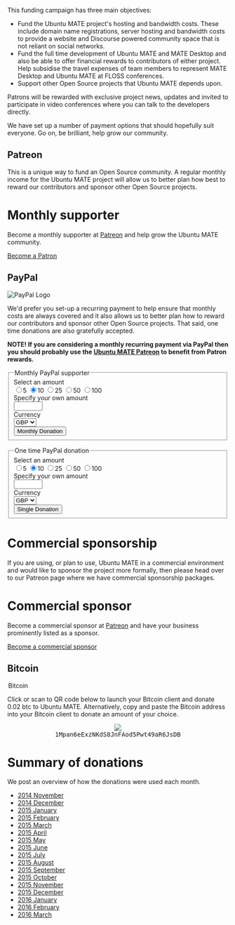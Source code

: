 <!--
.. title: Donate
.. slug: donate
.. date: 2014-11-05 23:01:09 UTC
.. tags: Ubuntu,MATE,donate
.. link:
.. description:
.. type: text
.. author: Martin Wimpress
-->

<style>
img.centered {
    display: block;
    margin-left: auto;
    margin-right: auto }
</style>

This funding campaign has three main objectives:

  * Fund the Ubuntu MATE project's hosting and bandwidth costs. These include domain name registrations, server hosting and bandwidth costs to provide a website and Discourse powered community space that is not reliant on social networks.
  * Fund the full time development of Ubuntu MATE and MATE Desktop and also be able to offer financial rewards to contributors of either project. Help subsidise the travel expenses of team members to represent MATE Desktop and Ubuntu MATE at FLOSS conferences.
  * Support other Open Source projects that Ubuntu MATE depends upon.

Patrons will be rewarded with exclusive project news, updates and invited to
participate in video conferences where you can talk to the developers directly.

We have set up a number of payment options that should hopefully suit everyone.
Go on, be brilliant, help grow our community.

## Patreon

This is a unique way to fund an Open Source community. A regular monthly income
for the Ubuntu MATE project will allow us to better plan how best to reward our
contributors and sponsor other Open Source projects.

<div class="bs-component">
    <div class="jumbotron">
        <h1>Monthly supporter</h1>
        <p>Become a monthly supporter at <a href="http://www.patreon.com/ubuntu_mate">Patreon</a>
        and help grow the Ubuntu MATE community.</p>
        <a href="http://www.patreon.com/ubuntu_mate" class="btn btn-primary btn-lg">Become a Patron</a>
        </p>
    </div>
</div>

## PayPal

<img class="right" src="https://www.paypalobjects.com/webstatic/mktg/Logo/pp-logo-100px.png" alt="PayPal Logo">

We'd prefer you set-up a recurring payment to help ensure that monthly
costs are always covered and it also allows us to better plan how to
reward our contributors and sponsor other Open Source projects.
That said, one time donations are also gratefully accepted.

**NOTE! If you are considering a monthly recurring payment via PayPal then
you should probably use the [Ubuntu MATE Patreon](http://www.patreon.com/ubuntu_mate)
to benefit from Patron rewards.**

<div class="bs-docs-section">
  <div class="row">
    <div class="col-lg-6">
      <div class="well bs-component">
        <form name="monthly" class="form-horizontal" action="https://www.paypal.com/cgi-bin/webscr" onsubmit="return validateMonthlyForm()" method="post">
          <fieldset>
            <legend>Monthly PayPal supporter</legend>
            <div class="form-group">
              <label for="donationAmount" class="col-lg-4 control-label">Select an amount</label>
              <div class="col-lg-6">
                <input type="radio" name="amt" value="5" />5
                <input type="radio" name="amt" value="10" checked="" />10
                <input type="radio" name="amt" value="25" />25
                <input type="radio" name="amt" value="50" />50
                <input type="radio" name="amt" value="100" />100
              </div>
            </div>
            <div class="form-group">
              <label for="specifyAmount" class="col-lg-4 control-label">Specify your own amount</label>
              <div class="col-lg-6">
                <input type="text" name="other" value="" size="5" maxlength="5">
              </div>
            </div>
            <div class="form-group">
              <label for="select" class="col-lg-4 control-label">Currency</label>
              <div class="col-lg-6">
                <select class="form-control" name="currency_code">
                  <option>EUR</option>
                  <option>USD</option>
                  <option selected="">GBP</option>
                </select>
              </div>
            </div>
            <div class="form-group">
              <div class="col-lg-6">
                <button type="submit" class="btn btn-primary">Monthly Donation</button>
              </div>
            </div>
          </fieldset>
          <input type="hidden" name="cmd" value="_xclick-subscriptions">
          <input type="hidden" name="business" value="6282B4CZGVCB6">
          <input type="hidden" name="item_name" value="Ubuntu MATE Monthly Supporter">
          <input type="hidden" name="no_shipping" value="1">
          <input type="hidden" name="no_note" value="1">
          <input type="hidden" name="charset" value="UTF-8">
          <input type="hidden" name="a3" value="">
          <input type="hidden" name="p3" value="1">
          <input type="hidden" name="t3" value="M">
          <input type="hidden" name="src" value="1">
          <input type="hidden" name="sra" value="1">
          <input type="hidden" name="return" value="https://ubuntu-mate.org/donation-completed/">
          <input type="hidden" name="cancel_return" value="https://ubuntu-mate.org/donation-cancelled/">
        </form>
      </div>
    </div>
    <div class="col-lg-6">
      <div class="well bs-component">
        <form name="single" class="form-horizontal" action="https://www.paypal.com/cgi-bin/webscr" onsubmit="return validateSingleForm()" method="post">
          <fieldset>
            <legend>One time PayPal donation</legend>
            <div class="form-group">
              <label for="donationAmount" class="col-lg-4 control-label">Select an amount</label>
              <div class="col-lg-6">
                <input type="radio" name="amt" value="5" />5
                <input type="radio" name="amt" value="10" checked="" />10
                <input type="radio" name="amt" value="25" />25
                <input type="radio" name="amt" value="50" />50
                <input type="radio" name="amt" value="100" />100
              </div>
            </div>
            <div class="form-group">
              <label for="specifyAmount" class="col-lg-4 control-label">Specify your own amount</label>
              <div class="col-lg-6">
                <input type="text" name="other" value="" size="5" maxlength="5">
              </div>
            </div>
            <div class="form-group">
              <label for="select" class="col-lg-4 control-label">Currency</label>
              <div class="col-lg-6">
                <select class="form-control" name="currency_code">
                  <option>EUR</option>
                  <option>USD</option>
                  <option selected="">GBP</option>
                </select>
              </div>
            </div>
            <div class="form-group">
              <div class="col-lg-6">
                <button type="submit" class="btn btn-primary">Single Donation</button>
              </div>
            </div>
          </fieldset>
          <input type="hidden" name="cmd" value="_xclick">
          <input type="hidden" name="business" value="6282B4CZGVCB6">
          <input type="hidden" name="item_name" value="Ubuntu MATE One-time Donation">
          <input type="hidden" name="no_shipping" value="1">
          <input type="hidden" name="no_note" value="1">
          <input type="hidden" name="charset" value="UTF-8">
          <input type="hidden" name="amount" value="">
          <input type="hidden" name="src" value="1">
          <input type="hidden" name="sra" value="1">
          <input type="hidden" name="return" value="https://ubuntu-mate.org/donation-completed/">
          <input type="hidden" name="cancel_return" value="https://ubuntu-mate.org/donation-cancelled/">
        </form>
      </div>
    </div>
  </div>
</div>

# Commercial sponsorship

If you are using, or plan to use, Ubuntu MATE in a commercial
environment and would like to sponsor the project more formally, then
please head over to our Patreon page where we have commercial
sponsorship packages.

<div class="bs-component">
    <div class="jumbotron">
        <h1>Commercial sponsor</h1>
        <p>Become a commercial sponsor at <a href="http://www.patreon.com/ubuntu_mate">Patreon</a>
        and have your business prominently listed as a sponsor.</p>
        <a href="http://www.patreon.com/ubuntu_mate" class="btn btn-primary btn-lg">Become a commercial sponsor</a>
        </p>
    </div>
</div>

## Bitcoin

<div class="bs-docs-section">
  <div class="row">
    <div class="col-lg-12">
      <div class="well bs-component">
        <legend>Bitcoin</legend>
          <p>Click or scan to QR code below to launch your Bitcoin client and
          donate 0.02 btc to Ubuntu MATE. Alternatively, copy and paste the
          Bitcoin address into your Bitcoin client to donate an amount of your
          choice.</p>
          <p align="center">
            <a href="bitcoin:1Mpan6eExzNKdS8JnFAod5Pwt49aR6JsDB?amount=0.02&label=Ubuntu%20MATE">
            <img src="https://chart.googleapis.com/chart?chs=384x384&cht=qr&chl=bitcoin:1Mpan6eExzNKdS8JnFAod5Pwt49aR6JsDB?amount=0.02&message=Donate_0.02_btc_to_Ubuntu_MATE" /></a>
            <br />
            <tt>1Mpan6eExzNKdS8JnFAod5Pwt49aR6JsDB</tt>
          </p>
      </div>
    </div>
  </div>
</div>

# Summary of donations

We post an overview of how the donations were used each month.

  * [2014 November](/blog/ubuntu-mate-november-2014-supporters/)
  * [2014 December](/blog/ubuntu-mate-december-2014-supporters/)
  * [2015 January](/blog/ubuntu-mate-january-2015-supporters/)
  * [2015 February](/blog/ubuntu-mate-february-2015-supporters/)
  * [2015 March](/blog/ubuntu-mate-march-2015-supporters/)
  * [2015 April](/blog/ubuntu-mate-april-2015-supporters/)
  * [2015 May](/blog/ubuntu-mate-may-2015-supporters/)
  * [2015 June](/blog/ubuntu-mate-june-2015-supporters/)
  * [2015 July](/blog/ubuntu-mate-july-2015-supporters/)
  * [2015 August](/blog/ubuntu-mate-august-2015-supporters/)
  * [2015 September](/blog/ubuntu-mate-september-2015-supporters/)
  * [2015 October](/blog/ubuntu-mate-october-2015-supporters/)
  * [2015 November](/blog/ubuntu-mate-november-2015-supporters/)
  * [2015 December](/blog/ubuntu-mate-december-2015-supporters/)
  * [2016 January](/blog/ubuntu-mate-january-2016-supporters/)
  * [2016 February](/blog/ubuntu-mate-february-2016-supporters/)    
  * [2016 March](/blog/ubuntu-mate-march-2016-supporters/)    

<script type="text/javascript">
  function validateMonthlyForm() {
    var n = document.forms["monthly"]["other"].value;
      if (n) {
        if (!isNaN(parseFloat(n)) && isFinite(n) && (n > 0)) {
          document.forms["monthly"]["a3"].value = n;
          return true;
        } else {
          alert("Please enter a valid donation amount - thanks!");
          document.forms["monthly"]["other"].value = "";
          return false;
        }
      }
      else {
        document.forms["monthly"]["a3"].value = document.forms["monthly"]["amt"].value;
        return true;
      }
  }

  function validateSingleForm() {
    var n = document.forms["single"]["other"].value;
      if (n) {
        if (!isNaN(parseFloat(n)) && isFinite(n) && (n > 0)) {
          document.forms["single"]["amount"].value = n;
          return true;
        } else {
          alert("Please enter a valid donation amount - thanks!");
          document.forms["single"]["other"].value = "";
          return false;
        }
      }
      else {
        document.forms["single"]["amount"].value = document.forms["single"]["amt"].value;
        return true;
      }
  }
</script>
